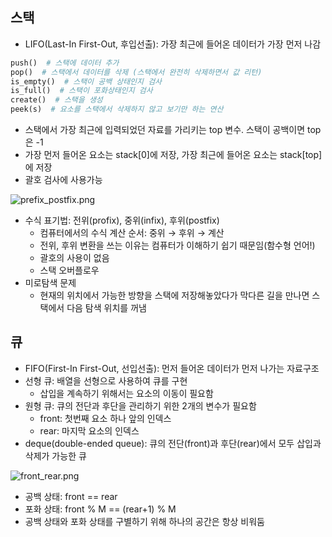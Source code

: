 ## 스택

- LIFO(Last-In First-Out, 후입선출): 가장 최근에 들어온 데이터가 가장 먼저 나감

```python
push()  # 스택에 데이터 추가
pop()  # 스택에서 데이터를 삭제 (스택에서 완전히 삭제하면서 값 리턴)
is_empty()  # 스택이 공백 상태인지 검사
is_full()  # 스택이 포화상태인지 검사
create()  # 스택을 생성
peek(s)  # 요소를 스택에서 삭제하지 않고 보기만 하는 연산
```

- 스택에서 가장 최근에 입력되었던 자료를 가리키는 top 변수. 스택이 공백이면 top은 -1
- 가장 먼저 들어온 요소는 stack[0]에 저장, 가장 최근에 들어온 요소는 stack[top]에 저장
- 괄호 검사에 사용가능

![prefix_postfix.png](https://s3-us-west-2.amazonaws.com/secure.notion-static.com/fdb0d633-1ce9-45fa-bf4a-9d5c9fb67541/prefix_postfix.png)

- 수식 표기법: 전위(profix), 중위(infix), 후위(postfix)
  - 컴퓨터에서의 수식 계산 순서: 중위 → 후위 → 계산
  - 전위, 후위 변환을 쓰는 이유는 컴퓨터가 이해하기 쉽기 때문임(함수형 언어!)
  - 괄호의 사용이 없음
  - 스택 오버플로우
- 미로탐색 문제
  - 현재의 위치에서 가능한 방향을 스택에 저장해놓았다가 막다른 길을 만나면 스택에서 다음 탐색 위치를 꺼냄

## 큐

- FIFO(First-In First-Out, 선입선출): 먼저 들어온 데이터가 먼저 나가는 자료구조
- 선형 큐: 배열을 선형으로 사용하여 큐를 구현
  - 삽입을 계속하기 위해서는 요소의 이동이 필요함
- 원형 큐: 큐의 전단과 후단을 관리하기 위한 2개의 변수가 필요함
  - front: 첫번째 요소 하나 앞의 인덱스
  - rear: 마지막 요소의 인덱스
- deque(double-ended queue): 큐의 전단(front)과 후단(rear)에서 모두 삽입과 삭제가 가능한 큐

![front_rear.png](https://s3-us-west-2.amazonaws.com/secure.notion-static.com/46b132b7-020f-41e2-ab21-899177ab6390/front_rear.png)

- 공백 상태: front == rear
- 포화 상태: front % M == (rear+1) % M
- 공백 상태와 포화 상태를 구별하기 위해 하나의 공간은 항상 비워둠
